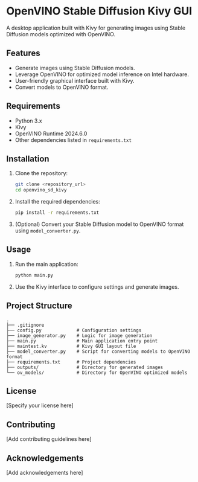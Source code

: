 # OpenVINO Stable Diffusion Kivy GUI

A desktop application built with Kivy for generating images using Stable Diffusion models optimized with OpenVINO.

## Features

*   Generate images using Stable Diffusion models.
*   Leverage OpenVINO for optimized model inference on Intel hardware.
*   User-friendly graphical interface built with Kivy.
*   Convert models to OpenVINO format.

## Requirements

*   Python 3.x
*   Kivy
*   OpenVINO Runtime 2024.6.0
*   Other dependencies listed in `requirements.txt`

## Installation

1.  Clone the repository:
    ```bash
    git clone <repository_url>
    cd openvino_sd_kivy
    ```
2.  Install the required dependencies:
    ```bash
    pip install -r requirements.txt
    ```
3.  (Optional) Convert your Stable Diffusion model to OpenVINO format using `model_converter.py`.

## Usage

1.  Run the main application:
    ```bash
    python main.py
    ```
2.  Use the Kivy interface to configure settings and generate images.

## Project Structure

```
.
├── .gitignore
├── config.py             # Configuration settings
├── image_generator.py    # Logic for image generation
├── main.py               # Main application entry point
├── maintest.kv           # Kivy GUI layout file
├── model_converter.py    # Script for converting models to OpenVINO format
├── requirements.txt      # Project dependencies
├── outputs/              # Directory for generated images
└── ov_models/            # Directory for OpenVINO optimized models
```

## License

[Specify your license here]

## Contributing

[Add contributing guidelines here]

## Acknowledgements

[Add acknowledgements here]